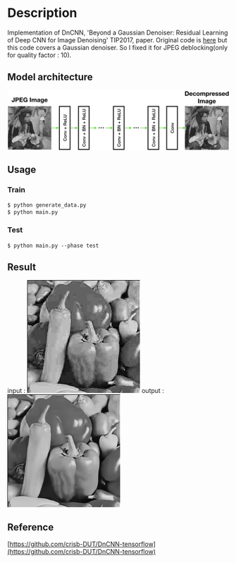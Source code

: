 # Description
Implementation of DnCNN, 'Beyond a Gaussian Denoiser: Residual Learning of Deep CNN for Image Denoising' TIP2017, paper.
Original code is [here](https://github.com/crisb-DUT/DnCNN-tensorflow) but this code covers a Gaussian denoiser.
So I fixed it for JPEG deblocking(only for quality factor : 10).








## Model architecture
![Alt text](/git_img/model.png)





## Usage
### Train
```
$ python generate_data.py
$ python main.py
```


### Test
```
$ python main.py --phase test
```




## Result
input : ![Alt text](/git_img/result_noisy.png)
output : ![Alt text](/git_img/result_denoised.png)



## Reference
[https://github.com/crisb-DUT/DnCNN-tensorflow](https://github.com/crisb-DUT/DnCNN-tensorflow)

